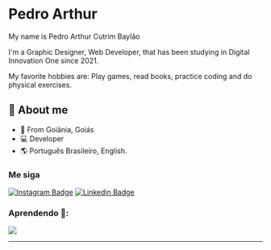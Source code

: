 # Pedro Arthur

My name is Pedro Arthur Cutrim Baylão

I'm a  Graphic Designer, Web Developer, that has been studying in Digital Innovation One since 2021. 

My favorite hobbies are: Play games, read books, practice coding and do physical exercises.

## 🚀 About me

- 📍 From Goiânia, Goiás
- 💻 Developer 
- 🌎 Português Brasileiro, English.

### Me siga
  [![Instagram Badge](https://img.shields.io/badge/-Instagram-%23E4405F?style=for-the-badge&logo=instagram&logoColor=white&link=https://www.instagram.com/tassolacerda/)](https://www.instagram.com/my_name_is_baylo/?utm_medium=copy_link)  [![Linkedin Badge](https://img.shields.io/badge/-LinkedIn-%230077B5?style=for-the-badge&logo=linkedin&logoColor=white&link=https://www.linkedin.com/in/pedrobaylao/)](https://www.linkedin.com/in/pedrobaylao/) 
### Aprendendo :open_book::
 ![](https://img.shields.io/badge/JavaScript-F7DF1E?style=for-the-badge&logo=javascript&logoColor=black)
<hr>

